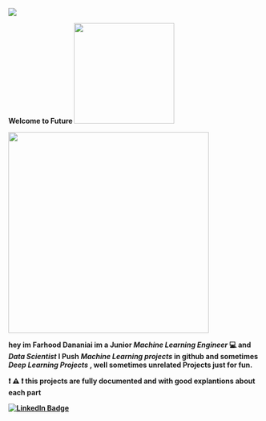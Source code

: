 
![](https://komarev.com/ghpvc/?username=farhood80)

<b> Welcome to Future <b>  <img src="https://bernardmarr.com/wp-content/uploads/2021/12/Future-Developments-of-AI.jpg" width="200"/>
  
  <div id="header" align="left">
 <img src="https://i.pinimg.com/originals/88/29/bb/8829bbfa76769440315fee3e671859cc.gif" width="400"/>
  
    
  hey im Farhood Dananiai im a Junior <em> Machine Learning Engineer </em> :computer: and <em> Data Scientist </em>
  I Push <em> Machine Learning projects </em> in github  and sometimes <em> Deep Learning Projects </em> , 
    well sometimes unrelated Projects just for fun.
  
 :exclamation: :warning:  :exclamation: this projects are fully documented and with good explantions about each part
  
</div>

  
  <div id="badges">
<a href="https://www.linkedin.com/in/farhood-dananiae-2b22b1229">
    <img src="https://img.shields.io/badge/LinkedIn-blue?style=for-the-badge&logo=linkedin&logoColor=white" alt="LinkedIn Badge"/>
 </div>

